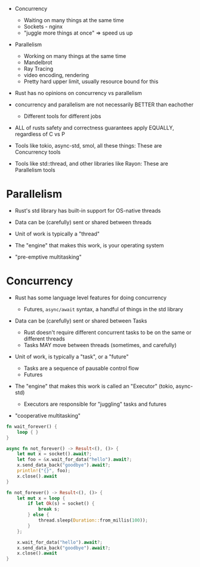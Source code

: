 

* Concurrency
    * Waiting on many things at the same time
    * Sockets - nginx
    * "juggle more things at once" => speed us up
* Parallelism
    * Working on many things at the same time
    * Mandelbrot
    * Ray Tracing
    * video encoding, rendering
    * Pretty hard upper limit, usually resource bound for this

* Rust has no opinions on concurrency vs parallelism
* concurrency and parallelism are not necessarily BETTER than eachother
    * Different tools for different jobs
* ALL of rusts safety and correctness guarantees apply EQUALLY, regardless of C vs P


* Tools like tokio, async-std, smol, all these things: These are Concurrency tools
* Tools like std::thread, and other libraries like Rayon: These are Parallelism tools

# Parallelism

* Rust's std library has built-in support for OS-native threads
* Data can be (carefully) sent or shared between threads
* Unit of work is typically a "thread"
* The "engine" that makes this work, is your operating system

* "pre-emptive multitasking"

# Concurrency

* Rust has some language level features for doing concurrency
    * Futures, `async/await` syntax, a handful of things in the std library
* Data can be (carefully) sent or shared between Tasks
    * Rust doesn't require different concurrent tasks to be on the same or different threads
    * Tasks MAY move between threads (sometimes, and carefully)
* Unit of work, is typically a "task", or a "future"
    * Tasks are a sequence of pausable control flow
    * Futures
* The "engine" that makes this work is called an "Executor" (tokio, async-std)
    * Executors are responsible for "juggling" tasks and futures

* "cooperative multitasking"

```rust
fn wait_forever() {
    loop { }
}
```

```rust
async fn not_forever() -> Result<(), ()> {
    let mut x = socket().await?;
    let foo = &x.wait_for_data("hello").await?;
    x.send_data_back("goodbye").await?;
    println!("{}", foo);
    x.close().await
}
```

```rust
fn not_forever() -> Result<(), ()> {
    let mut x = loop {
        if let Ok(s) = socket() {
            break s;
        } else {
            thread.sleep(Duration::from_millis(100));
        }
    };

    x.wait_for_data("hello").await?;
    x.send_data_back("goodbye").await?;
    x.close().await
}
```
